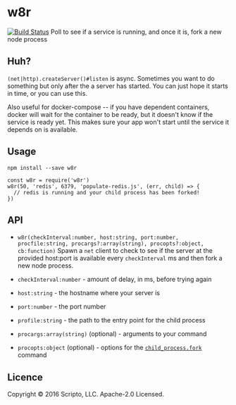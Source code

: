 # w8r
[![Build Status](https://travis-ci.org/scriptoLLC/w8r.svg?branch=master)](https://travis-ci.org/scriptoLLC/w8r)
Poll to see if a service is running, and once it is, fork a new node process

## Huh?
`(net|http).createServer()#listen` is async. Sometimes you want to do something
but only after the a server has started. You can just hope it starts in time,
or you can use this.

Also useful for docker-compose -- if you have dependent containers, docker will
wait for the container to be ready, but it doesn't know if the service is
ready yet.  This makes sure your app won't start until the service it depends
on is available.

## Usage

`npm install --save w8r`

```
const w8r = require('w8r')
w8r(50, 'redis', 6379, 'populate-redis.js', (err, child) => {
  // redis is running and your child process has been forked!
})
```

## API

* `w8r(checkInterval:number, host:string, port:number, procfile:string, procargs?:array(string), procopts?:object, cb:function)`
Spawn a `net` client to check to see if the server at the provided host:port is
available every `checkInterval` ms and then fork a new node process.

* `checkInterval:number` - amount of delay, in ms, before trying again
* `host:string` - the hostname where your server is
* `port:number` - the port number
* `profile:string` - the path to the entry point for the child process
* `procargs:array(string)` (optional) - arguments to your command
* `procopts:object` (optional) - options for the [`child_process.fork`](https://nodejs.org/api/child_process.html#child_process_child_process_fork_modulepath_args_options) command

## Licence
Copyright © 2016 Scripto, LLC. Apache-2.0 Licensed.

